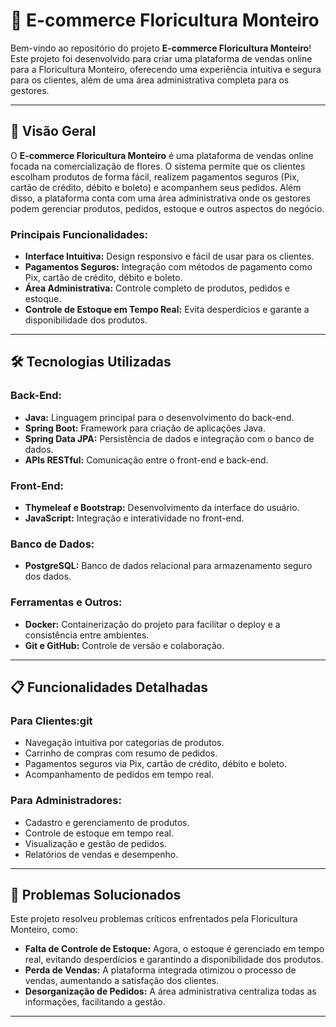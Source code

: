 # 🌸 E-commerce Floricultura Monteiro

Bem-vindo ao repositório do projeto **E-commerce Floricultura Monteiro**! Este projeto foi desenvolvido para criar uma plataforma de vendas online para a Floricultura Monteiro, oferecendo uma experiência intuitiva e segura para os clientes, além de uma área administrativa completa para os gestores.

---

## 🚀 Visão Geral

O **E-commerce Floricultura Monteiro** é uma plataforma de vendas online focada na comercialização de flores. O sistema permite que os clientes escolham produtos de forma fácil, realizem pagamentos seguros (Pix, cartão de crédito, débito e boleto) e acompanhem seus pedidos. Além disso, a plataforma conta com uma área administrativa onde os gestores podem gerenciar produtos, pedidos, estoque e outros aspectos do negócio.

### Principais Funcionalidades:
- **Interface Intuitiva:** Design responsivo e fácil de usar para os clientes.
- **Pagamentos Seguros:** Integração com métodos de pagamento como Pix, cartão de crédito, débito e boleto.
- **Área Administrativa:** Controle completo de produtos, pedidos e estoque.
- **Controle de Estoque em Tempo Real:** Evita desperdícios e garante a disponibilidade dos produtos.

---

## 🛠️ Tecnologias Utilizadas

### Back-End:
- **Java:** Linguagem principal para o desenvolvimento do back-end.
- **Spring Boot:** Framework para criação de aplicações Java.
- **Spring Data JPA:** Persistência de dados e integração com o banco de dados.
- **APIs RESTful:** Comunicação entre o front-end e back-end.

### Front-End:
- **Thymeleaf e Bootstrap:** Desenvolvimento da interface do usuário.
- **JavaScript:** Integração e interatividade no front-end.

### Banco de Dados:
- **PostgreSQL:** Banco de dados relacional para armazenamento seguro dos dados.

### Ferramentas e Outros:
- **Docker:** Containerização do projeto para facilitar o deploy e a consistência entre ambientes.
- **Git e GitHub:** Controle de versão e colaboração.

---

## 📋 Funcionalidades Detalhadas

### Para Clientes:git
- Navegação intuitiva por categorias de produtos.
- Carrinho de compras com resumo de pedidos.
- Pagamentos seguros via Pix, cartão de crédito, débito e boleto.
- Acompanhamento de pedidos em tempo real.

### Para Administradores:
- Cadastro e gerenciamento de produtos.
- Controle de estoque em tempo real.
- Visualização e gestão de pedidos.
- Relatórios de vendas e desempenho.

---

## 🎯 Problemas Solucionados

Este projeto resolveu problemas críticos enfrentados pela Floricultura Monteiro, como:
- **Falta de Controle de Estoque:** Agora, o estoque é gerenciado em tempo real, evitando desperdícios e garantindo a disponibilidade dos produtos.
- **Perda de Vendas:** A plataforma integrada otimizou o processo de vendas, aumentando a satisfação dos clientes.
- **Desorganização de Pedidos:** A área administrativa centraliza todas as informações, facilitando a gestão.

---